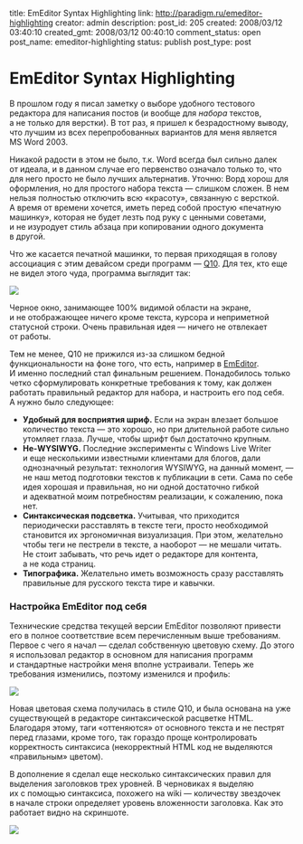 title: EmEditor Syntax Highlighting
link: http://paradigm.ru/emeditor-highlighting
creator: admin
description: 
post_id: 205
created: 2008/03/12 03:40:10
created_gmt: 2008/03/12 00:40:10
comment_status: open
post_name: emeditor-highlighting
status: publish
post_type: post

# EmEditor Syntax Highlighting

В прошлом году я писал заметку о выборе удобного тестового редактора для написания постов (и вообще для _набора_ текстов, а не только для верстки). В тот раз, я пришел к безрадостному выводу, что лучшим из всех перепробованных вариантов для меня является MS Word 2003.

Никакой радости в этом не было, т.к. Word всегда был сильно далек от идеала, и в данном случае его первенство означало только то, что для него просто не было лучших альтернатив. Уточню: Ворд хорош для оформления, но для простого набора текста — слишком сложен. В нем нельзя полностью отключить всю «красоту», связанную с версткой. А время от времени хочется, иметь перед собой простую «печатную машинку», которая не будет лезть под руку с ценными советами, и не изуродует стиль абзаца при копировании одного документа в другой.

Что же касается печатной машинки, то первая приходящая в голову ассоциация с этим девайсом среди программ — [Q10](http://baara.com/q10/). Для тех, кто еще не видел этого чуда, программа выглядит так:

![](/;-\)/2008/03/q10.png)

Черное окно, занимающее 100% видимой области на экране, и не отображающее ничего кроме текста, курсора и неприметной статусной строки. Очень правильная идея — ничего не отвлекает от работы.

Тем не менее, Q10 не прижился из-за слишком бедной функциональности на фоне того, что есть, например в [EmEditor](http://emeditor.com/). И именно последний стал финальным решением. Понадобилось только четко сформулировать конкретные требования к тому, как должен работать правильный редактор для набора, и настроить его под себя. А нужно было следующее:

  * **Удобный для восприятия шриф.** Если на экран влезает большое количество текста — это хорошо, но при длительной работе сильно утомляет глаза. Лучше, чтобы шрифт был достаточно крупным.
  * **Не-WYSIWYG.** Последние эксперименты с Windows Live Writer и еще несколькими известными клиентами для блогов, дали однозначный результат: технология WYSIWYG, на данный момент, — не наш метод подготовки текстов к публикации в сети. Сама по себе идея хорошая и правильная, но ни одной достаточно гибкой и адекватной моим потребностям реализации, к сожалению, пока нет.
  * **Синтаксическая подсветка.** Учитывая, что приходится периодически расставлять в тексте теги, просто необходимой становится их эргономичная визуализация. При этом, желательно чтобы теги не пестрели в тексте, а наоборот — не мешали читать. Не стоит забывать, что речь идет о редакторе для контента, а не кода страниц.
  * **Типографика.** Желательно иметь возможность сразу расставлять правильные для русского текста тире и кавычки.

### Настройка EmEditor под себя

Технические средства текущей версии EmEditor позволяют привести его в полное соответствие всем перечисленным выше требованиям. Первое с чего я начал — сделал собственную цветовую схему. До этого я использовал редактор в основном для написания программ и стандартные настройки меня вполне устраивали. Теперь же требования изменились, поэтому изменился и профиль:

![](/;-\)/2008/03/em-highlighted.png)

Новая цветовая схема получилась в стиле Q10, и была основана на уже существующей в редакторе синтаксической расцветке HTML. Благодаря этому, таги «оттеняются» от основного текста и не пестрят перед глазами, кроме того, так гораздо проще контролировать корректность синтаксиса (некорректный HTML код не выделяются «правильным» цветом).

В дополнение я сделал еще несколько синтаксических правил для выделения заголовков трех уровней. В черновиках я выделяю их с помощью синтаксиса, похожего на wiki — количеству звездочек в начале строки определяет уровень вложенности заголовка. Как это работает видно на скриншоте.

![](/;-\)/2008/03/em-syntax.png)